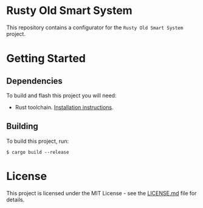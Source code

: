 # Rusty Old Smart System
This repository contains a configurator for the `Rusty Old Smart System` project. 

# Getting Started

## Dependencies
To build and flash this project you will need:

- Rust toolchain. [Installation instructions](https://www.rust-lang.org/learn/get-started).

## Building
To build this project, run:
```
$ cargo build --release
```

# License
This project is licensed under the MIT License - see the [LICENSE.md](LICENSE.md) file for details.
